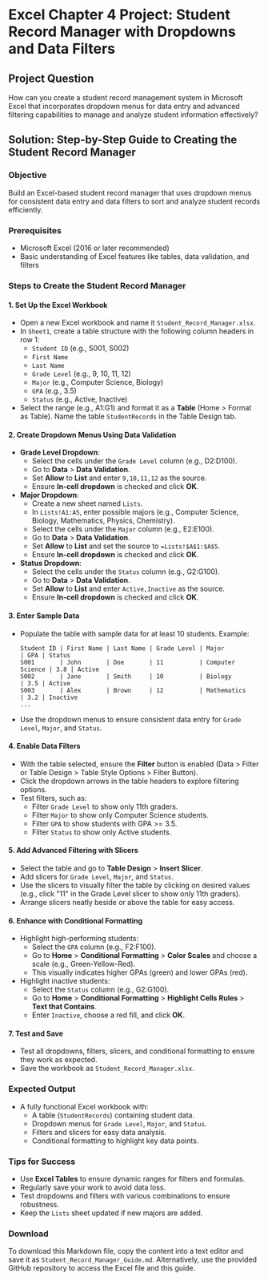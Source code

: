# Excel Chapter 4 Project: Student Record Manager with Dropdowns and Data Filters

## Project Question
How can you create a student record management system in Microsoft Excel that incorporates dropdown menus for data entry and advanced filtering capabilities to manage and analyze student information effectively?

## Solution: Step-by-Step Guide to Creating the Student Record Manager

### Objective
Build an Excel-based student record manager that uses dropdown menus for consistent data entry and data filters to sort and analyze student records efficiently.

### Prerequisites
- Microsoft Excel (2016 or later recommended)
- Basic understanding of Excel features like tables, data validation, and filters

### Steps to Create the Student Record Manager

#### 1. **Set Up the Excel Workbook**
- Open a new Excel workbook and name it `Student_Record_Manager.xlsx`.
- In `Sheet1`, create a table structure with the following column headers in row 1:
  - `Student ID` (e.g., S001, S002)
  - `First Name`
  - `Last Name`
  - `Grade Level` (e.g., 9, 10, 11, 12)
  - `Major` (e.g., Computer Science, Biology)
  - `GPA` (e.g., 3.5)
  - `Status` (e.g., Active, Inactive)
- Select the range (e.g., A1:G1) and format it as a **Table** (Home > Format as Table). Name the table `StudentRecords` in the Table Design tab.

#### 2. **Create Dropdown Menus Using Data Validation**
- **Grade Level Dropdown**:
  - Select the cells under the `Grade Level` column (e.g., D2:D100).
  - Go to **Data** > **Data Validation**.
  - Set **Allow** to **List** and enter `9,10,11,12` as the source.
  - Ensure **In-cell dropdown** is checked and click **OK**.
- **Major Dropdown**:
  - Create a new sheet named `Lists`.
  - In `Lists!A1:A5`, enter possible majors (e.g., Computer Science, Biology, Mathematics, Physics, Chemistry).
  - Select the cells under the `Major` column (e.g., E2:E100).
  - Go to **Data** > **Data Validation**.
  - Set **Allow** to **List** and set the source to `=Lists!$A$1:$A$5`.
  - Ensure **In-cell dropdown** is checked and click **OK**.
- **Status Dropdown**:
  - Select the cells under the `Status` column (e.g., G2:G100).
  - Go to **Data** > **Data Validation**.
  - Set **Allow** to **List** and enter `Active,Inactive` as the source.
  - Ensure **In-cell dropdown** is checked and click **OK**.

#### 3. **Enter Sample Data**
- Populate the table with sample data for at least 10 students. Example:
  ```
  Student ID | First Name | Last Name | Grade Level | Major            | GPA | Status
  S001       | John       | Doe       | 11          | Computer Science | 3.8 | Active
  S002       | Jane       | Smith     | 10          | Biology          | 3.5 | Active
  S003       | Alex       | Brown     | 12          | Mathematics      | 3.2 | Inactive
  ...
  ```
- Use the dropdown menus to ensure consistent data entry for `Grade Level`, `Major`, and `Status`.

#### 4. **Enable Data Filters**
- With the table selected, ensure the **Filter** button is enabled (Data > Filter or Table Design > Table Style Options > Filter Button).
- Click the dropdown arrows in the table headers to explore filtering options.
- Test filters, such as:
  - Filter `Grade Level` to show only 11th graders.
  - Filter `Major` to show only Computer Science students.
  - Filter `GPA` to show students with GPA >= 3.5.
  - Filter `Status` to show only Active students.

#### 5. **Add Advanced Filtering with Slicers**
- Select the table and go to **Table Design** > **Insert Slicer**.
- Add slicers for `Grade Level`, `Major`, and `Status`.
- Use the slicers to visually filter the table by clicking on desired values (e.g., click "11" in the Grade Level slicer to show only 11th graders).
- Arrange slicers neatly beside or above the table for easy access.

#### 6. **Enhance with Conditional Formatting**
- Highlight high-performing students:
  - Select the `GPA` column (e.g., F2:F100).
  - Go to **Home** > **Conditional Formatting** > **Color Scales** and choose a scale (e.g., Green-Yellow-Red).
  - This visually indicates higher GPAs (green) and lower GPAs (red).
- Highlight inactive students:
  - Select the `Status` column (e.g., G2:G100).
  - Go to **Home** > **Conditional Formatting** > **Highlight Cells Rules** > **Text that Contains**.
  - Enter `Inactive`, choose a red fill, and click **OK**.

#### 7. **Test and Save**
- Test all dropdowns, filters, slicers, and conditional formatting to ensure they work as expected.
- Save the workbook as `Student_Record_Manager.xlsx`.

### Expected Output
- A fully functional Excel workbook with:
  - A table (`StudentRecords`) containing student data.
  - Dropdown menus for `Grade Level`, `Major`, and `Status`.
  - Filters and slicers for easy data analysis.
  - Conditional formatting to highlight key data points.

### Tips for Success
- Use **Excel Tables** to ensure dynamic ranges for filters and formulas.
- Regularly save your work to avoid data loss.
- Test dropdowns and filters with various combinations to ensure robustness.
- Keep the `Lists` sheet updated if new majors are added.

### Download
To download this Markdown file, copy the content into a text editor and save it as `Student_Record_Manager_Guide.md`. Alternatively, use the provided GitHub repository to access the Excel file and this guide.